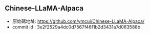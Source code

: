 


## Chinese-LLaMA-Alpaca

- 原始碼地址: https://github.com/ymcui/Chinese-LLaMA-Alpaca/
- commit id : 3e2f2529a4dc0d7567f46f1b2d3431a7d063588b





